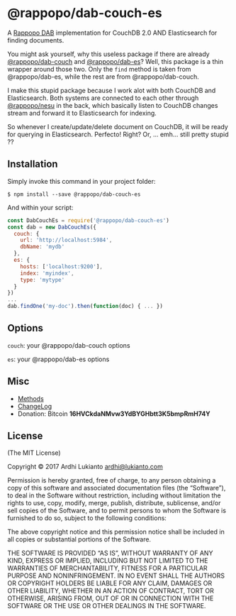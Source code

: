 # @rappopo/dab-couch-es

A [Rappopo DAB](https://github.com/rappopo/dab) implementation for CouchDB 2.0 AND Elasticsearch for finding documents. 

You might ask yourself, why this useless package if there are already [@rappopo/dab-couch](https://github.com/rappopo/dab-couch) and [@rappopo/dab-es](https://github.com/rappopo/dab-es)? Well, this package is a thin wrapper around those two. Only the `find` method is taken from @rappopo/dab-es, while the rest are from @rappopo/dab-couch.

I make this stupid package because I work alot with both CouchDB and Elasticsearch. Both systems are connected to each other through [@rappopo/nesu](https://github.com/rappopo/nesu) in the back, which basically listen to CouchDB changes stream and forward it to Elasticsearch for indexing.

So whenever I create/update/delete document on CouchDB, it will be ready for querying in Elasticsearch. Perfecto! Right? Or, ... emh... still pretty stupid ??

## Installation

Simply invoke this command in your project folder:

```
$ npm install --save @rappopo/dab-couch-es
```

And within your script:

```javascript
const DabCouchEs = require('@rappopo/dab-couch-es')
const dab = new DabCouchEs({
  couch: {
    url: 'http://localhost:5984',
    dbName: 'mydb'    
  },
  es: {
    hosts: ['localhost:9200'],
    index: 'myindex',
    type: 'mytype'
  }
})
...
dab.findOne('my-doc').then(function(doc) { ... })
```

## Options

`couch`: your @rappopo/dab-couch options

`es`: your @rappopo/dab-es options


## Misc

* [Methods](https://github.com/rappopo/dab)
* [ChangeLog](CHANGELOG.md)
* Donation: Bitcoin **16HVCkdaNMvw3YdBYGHbtt3K5bmpRmH74Y**

## License

(The MIT License)

Copyright © 2017 Ardhi Lukianto <ardhi@lukianto.com>

Permission is hereby granted, free of charge, to any person obtaining a copy of this software and associated documentation files (the “Software”), to deal in the Software without restriction, including without limitation the rights to use, copy, modify, merge, publish, distribute, sublicense, and/or sell copies of the Software, and to permit persons to whom the Software is furnished to do so, subject to the following conditions:

The above copyright notice and this permission notice shall be included in all copies or substantial portions of the Software.

THE SOFTWARE IS PROVIDED “AS IS”, WITHOUT WARRANTY OF ANY KIND, EXPRESS OR IMPLIED, INCLUDING BUT NOT LIMITED TO THE WARRANTIES OF MERCHANTABILITY, FITNESS FOR A PARTICULAR PURPOSE AND NONINFRINGEMENT. IN NO EVENT SHALL THE AUTHORS OR COPYRIGHT HOLDERS BE LIABLE FOR ANY CLAIM, DAMAGES OR OTHER LIABILITY, WHETHER IN AN ACTION OF CONTRACT, TORT OR OTHERWISE, ARISING FROM, OUT OF OR IN CONNECTION WITH THE SOFTWARE OR THE USE OR OTHER DEALINGS IN THE SOFTWARE.